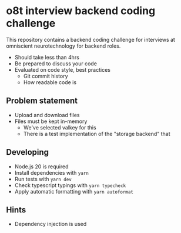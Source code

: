 # o8t interview backend coding challenge

This repository contains a backend coding challenge for interviews at omniscient neurotechnology for backend
roles.

- Should take less than 4hrs
- Be prepared to discuss your code
- Evaluated on code style, best practices
  - Git commit history
  - How readable code is

## Problem statement

- Upload and download files
- Files must be kept in-memory
  - We've selected valkey for this
  - There is a test implementation of the "storage backend" that

## Developing

- Node.js 20 is required
- Install dependencies with `yarn`
- Run tests with `yarn dev`
- Check typescript typings with `yarn typecheck`
- Apply automatic formatting with `yarn autoformat`

## Hints

- Dependency injection is used